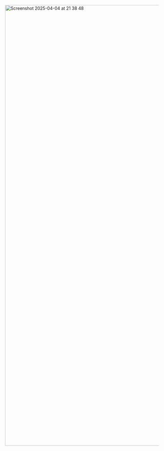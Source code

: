 <img width="1440" alt="Screenshot 2025-04-04 at 21 38 48" src="https://github.com/user-attachments/assets/8be3fe78-55fb-4d14-997c-9bfbf8655dd5" />
